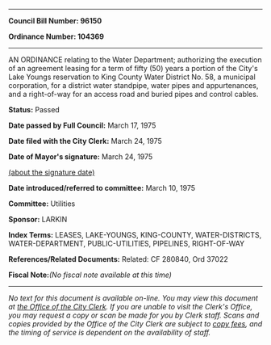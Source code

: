 

********

**Council Bill Number: 96150**
   
**Ordinance Number: 104369**
********

 AN ORDINANCE relating to the Water Department; authorizing the execution of an agreement leasing for a term of fifty (50) years a portion of the City's Lake Youngs reservation to King County Water District No. 58, a municipal corporation, for a district water standpipe, water pipes and appurtenances, and a right-of-way for an access road and buried pipes and control cables.

**Status:** Passed
   
**Date passed by Full Council:** March 17, 1975
   
**Date filed with the City Clerk:** March 24, 1975
   
**Date of Mayor's signature:** March 24, 1975
   
[(about the signature date)](/~public/approvaldate.htm)
   
   
   
**Date introduced/referred to committee:** March 10, 1975
   
**Committee:** Utilities
   
**Sponsor:** LARKIN
   
   
**Index Terms:** LEASES, LAKE-YOUNGS, KING-COUNTY, WATER-DISTRICTS, WATER-DEPARTMENT, PUBLIC-UTILITIES, PIPELINES, RIGHT-OF-WAY

**References/Related Documents:** Related: CF 280840, Ord 37022

**Fiscal Note:**_(No fiscal note available at this time)_
********

_No text for this document is available on-line. You may view this document at [the Office of the City Clerk](http://www.seattle.gov/leg/clerk/contactUs.htm). If you are unable to visit the Clerk's Office, you may request a copy or scan be made for you by Clerk staff. Scans and copies provided by the Office of the City Clerk are subject to [copy fees](http://clerk.seattle.gov/~public/clerkfees.htm), and the timing of service is dependent on the availability of staff._

